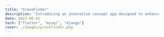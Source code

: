```yaml
---
title: "GraveFinder"
description: "Introducing an innovative concept app designed to enhance the process of locating graves in graveyards."
date: 2023-06-01
tech: ["flutter", "mysql", "django"]
cover: ./images/gravefinder.png
---
```

